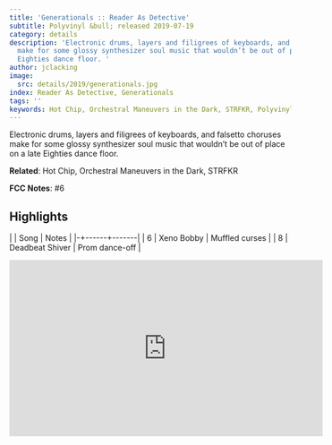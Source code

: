 ```yaml
---
title: 'Generationals :: Reader As Detective'
subtitle: Polyvinyl &bull; released 2019-07-19
category: details
description: 'Electronic drums, layers and filigrees of keyboards, and falsetto choruses
  make for some glossy synthesizer soul music that wouldn’t be out of place on a late
  Eighties dance floor. '
author: jclacking
image:
  src: details/2019/generationals.jpg
index: Reader As Detective, Generationals
tags: ''
keywords: Hot Chip, Orchestral Maneuvers in the Dark, STRFKR, Polyvinyl
---
```

Electronic drums, layers and filigrees of keyboards, and falsetto choruses make for some glossy synthesizer soul music that wouldn’t be out of place on a late Eighties dance floor. <!--more-->

**Related**: Hot Chip, Orchestral Maneuvers in the Dark, STRFKR

**FCC Notes**: #6

## Highlights

| | Song | Notes |
|-+------+-------|
| 6 | Xeno Bobby | Muffled curses |
| 8 | Deadbeat Shiver | Prom dance-off |

<div class="tlo-detail-video"><iframe width="560" height="315" src="https://www.youtube.com/embed/55v4qfvsxBA" frameborder="0" allow="autoplay; encrypted-media" allowfullscreen></iframe></div>

